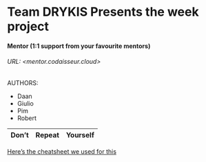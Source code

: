# Team DRYKIS Presents the week project
#### Mentor (1:1 support from your favourite mentors)
###### URL: <mentor.codaisseur.cloud>

AUTHORS:
* Daan
* Giulio
* Pim
* Robert


| Don’t        | Repeat           | Yourself  |
| ------------- |:-------------:| -----:|

[Here’s the cheatsheet we used for this](https://github.com/adam-p/markdown-here/wiki/Markdown-Cheatsheet)
